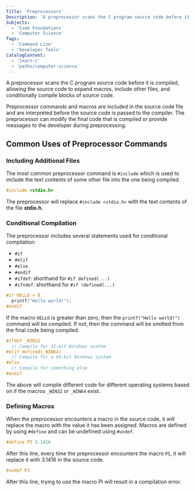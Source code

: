 ```yaml
---
Title: 'Preprocessors'
Description: 'A preprocessor scans the C program source code before it is compiled, allowing the source code to expand macros, include other files, and conditionally compile blocks of source code.'
Subjects:
  - 'Code Foundations'
  - 'Computer Science'
Tags:
  - 'Command Line'
  - 'Developer Tools'
CatalogContent:
  - 'learn-c'
  - 'paths/computer-science'
---
```


A preprocessor scans the C program source code before it is compiled, allowing the source code to expand macros, include other files, and conditionally compile blocks of source code.

Preprocessor commands and macros are included in the source code file and are interpreted before the source code is passed to the compiler.
The preprocessor can modify the final code that is compiled or provide messages to the developer during preprocessing.

## Common Uses of Preprocessor Commands

### Including Additional Files

The most common preprocessor command is `#include` which is used to include the text contents of some other file into the one being compiled.

```c
#include <stdio.h>
```

The preprocessor will replace `#include <stdio.h>` with the text contents of the file **stdio.h**.

### Conditional Compilation

The preprocessor includes several statements used for conditional compilation: 

- `#if`
- `#elif`
- `#else`
- `#endif`
- `#ifdef`: shorthand for `#if defined(...)`
- `#ifndef`: shorthand for `#if !defined(...)`

```c
#if HELLO > 0
  printf("Hello world!");
#endif
```

If the macro `HELLO` is greater than zero, then the `printf("Hello world!")` command will be compiled. If not, then the command will be omitted from the final code being compiled.

```c
#ifdef _WIN32
  // Compile for 32-bit Windows system
#elif defined(_WIN64)
  // Compile for a 64-bit Windows system
#else
  // Compile for something else
#endif
```

The above will compile different code for different operating systems based on if the macros `_WIN32` or `_WIN64` exist.

### Defining Macros

When the preprocessor encounters a macro in the source code, it will replace the macro with the value it has been assigned.
Macros are defined by using `#define` and can be undefined using `#undef`.

```c
#define PI 3.1416
```

After this line, every time the preprocessor encounters the macro `PI`, it will replace it with 3.1416 in the source code.

```c
#undef PI
```

After this line, trying to use the macro PI will result in a compilation error.
